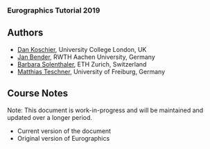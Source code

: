 ### Eurographics Tutorial 2019

## Authors

* [Dan Koschier](https://www.dankoschier.de), University College London, UK
* [Jan Bender](https://www.animation.rwth-aachen.de), RWTH Aachen University, Germany
* [Barbara Solenthaler](https://graphics.ethz.ch/~sobarbar), ETH Zurich, Switzerland 
* [Matthias Teschner](https://cg.informatik.uni-freiburg.de), University of Freiburg, Germany

## Course Notes 

Note: This document is work-in-progress and will be maintained and updated over a longer period.

* Current version of the document
* Original version of Eurographics
